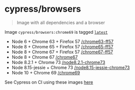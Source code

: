 # cypress/browsers

> Image with all dependencies and a browser

Image `cypress/browsers:chrome69` is tagged [`latest`](https://hub.docker.com/r/cypress/browsers/tags/)

- Node 6 + Chrome 63 + Firefox 57 [/chrome63-ff57](chrome63-ff57)
- Node 8 + Chrome 65 + Firefox 57 [/chrome65-ff57](chrome65-ff57)
- Node 8 + Chrome 67 + Firefox 57 [/chrome67-ff57](chrome67-ff57)
- Node 8 + Chrome 67 [/chrome67](chrome67)
- Node 8.2.1 + Chrome 73 [/node8.2.1-chrome73](node8.2.1-chrome73)
- Node 8.15-jessie + Chrome 73 [/node8.15-jessie-chrome73](node8.15-jessie-chrome73)
- Node 10 + Chrome 69 [/chrome69](chrome69)

See Cypress on CI using these images [here](https://on.cypress.io/docker)
